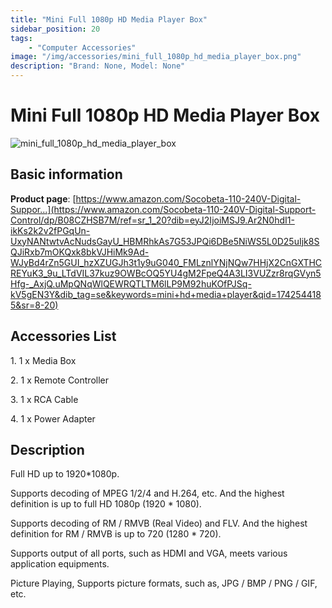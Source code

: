 ```yaml
---
title: "Mini Full 1080p HD Media Player Box"
sidebar_position: 20
tags:
    - "Computer Accessories"
image: "/img/accessories/mini_full_1080p_hd_media_player_box.png"
description: "Brand: None, Model: None"
---
```

# Mini Full 1080p HD Media Player Box

![mini_full_1080p_hd_media_player_box](/img/accessories/mini_full_1080p_hd_media_player_box.png)

## Basic information

**Product page**: [https://www.amazon.com/Socobeta-110-240V-Digital-Suppor...](https://www.amazon.com/Socobeta-110-240V-Digital-Support-Control/dp/B08CZHSB7M/ref=sr_1_20?dib=eyJ2IjoiMSJ9.Ar2N0hdI1-ikKs2k2v2fPGqUn-UxyNANtwtvAcNudsGayU_HBMRhkAs7G53JPQi6DBe5NiWS5L0D25uIjk8SQJiRxb7mOKQxk8bkVJHiMk9Ad-WJyBd4rZn5GUI_hzXZUGJh3t1y9uG040_FMLznlYNjNQw7HHjX2CnGXTHCREYuK3_9u_LTdVIL37kuz9OWBcOQ5YU4gM2FpeQ4A3LI3VUZzr8rqGVyn5Hfg-_AxjQ.uMpQNqWlQEWRQTLTM6lLP9M92huKOfPJSq-kV5gEN3Y&dib_tag=se&keywords=mini+hd+media+player&qid=1742544185&sr=8-20)

## Accessories List

1\. 1 x Media Box

 2\. 1 x Remote Controller

 3\. 1 x RCA Cable

 4\. 1 x Power Adapter

## Description

Full HD up to 1920\*1080p\.

 Supports decoding of MPEG 1/2/4 and H\.264, etc\. And the highest definition is up to full HD 1080p \(1920 \* 1080\)\.

 Supports decoding of RM / RMVB \(Real Video\) and FLV\. And the highest definition for RM / RMVB is up to 720 \(1280 \* 720\)\.

 Supports output of all ports, such as HDMI and VGA, meets various application equipments\.

 Picture Playing, Supports picture formats, such as, JPG / BMP / PNG / GIF, etc\.

